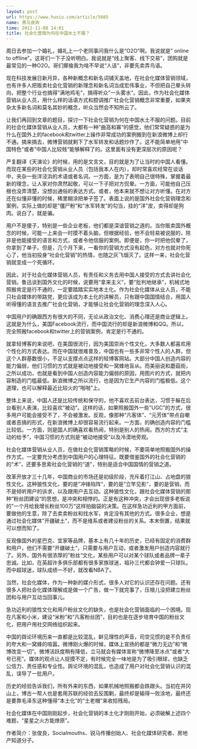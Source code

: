 ```yaml
---
layout: post
url: https://www.huxiu.com/article/5665
name: 黑马良驹
time: 2012-11-08 14:01
title: 社会化营销为何在中国水土不服？
---
```

周日去参加一个婚礼，婚礼上一个老同事问我什么是“O2O”啊。我说就是” online to offline”。这哥们一下子没听明白。我说就是“线上聚客、线下交易”，团购就是最常见的一种O2O。哥们揶揄我为啥不早说“人话”，非要先卖弄鸟语。

现在科技发展日新月异，各种新概念和新名词铺天盖地，在社会化媒体营销领域，也有许多人把贩卖社会化营销的新理念和新名词当成宏伟事业，不但把自己晕头转向，把整个行业也搞得”满地鸡毛“，搞得听众”一头雾水“。因此，作为社会化媒体营销从业人员，用什么样的话语方式和腔调推广社会化营销概念非常重要，如果夹杂太多新名词和莫名其妙的概念，听众当然会不知所云了。

让我们再回到文章的题目，探讨一下社会化营销为何在中国水土不服的问题。目前的社会化媒体营销从业人员，大都有一种”曲高和寡“的感觉，他们常常疑惑的是为什么在国外上的facebook和twitter上操作非常成功的案例搬到在新浪微博上却行不通。搞来搞去，微博营销就剩下了水军转发和话题炒作了。这不能简单地用”中国特色“或者”中国人比较贱“能够解释了的。这里面有没有更深层次的原因呢？

严复翻译《天演论》的时候，用的是文言文，目的就是为了让当时的中国人看懂。而现在某些的社会化营销从业人员（包括我本人在内），却时常喜欢经常在谈话中，夹杂一些洋泾浜的术语或者名词。一方面，是为了表明自己很特殊，掌握着最新的理念，让人家对你肃然起敬，可以一下子把对方侃晕。一方面，可能他自己压根也没弄清楚，没想出通俗的表达方式。或者，他本来就不想让对方听懂。在对方还在似懂非懂的时候，稀里糊涂把单子签了。表面上说的是国外社会化营销理念和案例，实际上做的却是”僵尸粉”和“水军转发”的勾当，挂的“洋”皮，卖得却是狗肉。说白了，就是骗。

用户不是傻子，特别是一些企业老板，他们都是深谙营销之道的。当你贩卖国外概念的时候，可能一上来会一时摸不着头脑，但根据经验，他不会轻易被说服的，除非是他能接受的语言和方式，或者令他信服的案例。即便是，你一时把他侃晕了，你拿到了单子。但是，几个月下来，一看你的营销方式没有起色，对方也就对你死心了，他当初投身“社会化营销”的热情，也随之灰飞烟灭了。这样一来，社会化营销就变成一个死循环。

因此，对于社会化媒体营销人员，有责任和义务去用中国人接受的方式去讲社会化营销。鲁迅谈到国外文化的时候，说要用“拿来主义”，要“批判地继承”，机械式地照搬肯定是行不通的，一定要踏踏实实地本土化。作为社会化媒体从业人员，不能只社会媒体的带路党，更应该成为本土化的讲解员，只有跟中国国情结合，用国人听得懂的语言去推广社会化营销，才能够让社会化营销的理念深入人心。

中国用户的确跟西方有很大的不同，无论从政治文化、消费心理还是商业逻辑上。这就是为什么，美国Facebook流行，而中国流行的却是新浪微博和QQ。所以，完全照搬facebook和twitter上的营销案例，肯定是行不通的。

就拿轻博客的来说吧，在美国很流行，因为美国崇尚个性文化，大多数人都喜欢用个性化的方式表达。而在中国就很难普及，中国也有一些多非常个性人的人群，但这个人群基数很小，不足以支撑点点这样的轻博客网站。大部分中国人创造内容的能力偏弱，他们习惯的方式就是被动地接受和一窝蜂地盲从。而美丽说和蘑菇街，之所以成功，也就是看到中国人创造内容能力偏弱的原因，用图片的方式，就把内容制造的门槛最低。新浪微博之所以流行，也是因为它生产内容的门槛极低。这个道理，也可以解释最近比较火的“啪啪”上。

整体上来说，中国人还是比较传统和保守的，他不喜欢去前台表达，习惯于躲在后台看别人表演，比较喜欢”被动“。这样的话，如果照搬国外一些”UGC”的方式，很多用户可能会接受不了，不会被激发。反观，像那种“凡客体”、“元芳体”带点自嘲或者恶搞的形式，在新浪微博上却很容易流行起来。一方面，的确创造内容的门槛比较低。一方面，则是国人的确喜欢看热闹，特别是别人的热闹。西方的方式“主动的给予”，中国习惯的方式则是“被动地接受”以及冷漠地旁观。

社会化媒体营销从业人员，在做社会化营销策略的时候，不要简单地照搬国外的操作方式，一定要充分考虑到中国用户的心理特征。既要借鉴国外的社会化营销的的“术”，还要多思索社会化营销的“道”，特别是适合中国国情的营销之道。

改革开放才三十几年，中国商业的市场还是初级阶段，充斥着打江山、占地盘的狼性文化。这种狼性文化，要的是”冲锋陷阵“，要的是”立竿见影“，要的是营销，而不是倾听用户的诉求，以及跟用户去互动。这种狼性文化，跟社会化媒体营销的那种”粉丝团建设“的思想，是冲突和相悖的。正是有这种冲突，才会出现很多老板说的”一个月给我增长粉丝100万“这样拍脑袋的决策。在这样急功近利的甲方面前，要做他的生意，除了去卖卖粉丝和找水军，肯定没有其他的方式。很多企业，想是通过社会化媒体”开疆破土“，而不是维系或者建设粉丝的关系。本末倒置，结果就可以想而知了。

反观像国外的星巴克、宜家等品牌，基本上有几十年的历史，已经有固定的消费群和用户，他们不需要”开疆破土“，只需要与用户互动，或者激发用户创造内容就行了。另外，国外有很浓厚的”粉丝“文化，某些用户可以对某个球队或者品牌一辈子忠诚。比如，在英超许多俱乐部都有很多家族球迷，祖孙三代都会钟爱一只球队。而中超球迷，球队成绩一不好，就改看NBA了。

当然，社会化媒体，作为一种新的媒介形式，很多人对它的认识还存在问题。还有很多人把社会化媒体理解成是做一个广告，做一下就完事了，压根儿没把建立粉丝团和与用户互动当回事儿。

急功近利的狼性文化和用户粉丝文化的缺失，也是社会化营销面临的一个困境。现在凡客和小米，建设“米粉”和“凡客粉丝团”，目的也是在逐步培育中国的粉丝文化，把用户用社交网络组织起来。

中国的舆论环境历来一直都是比较混乱，鲜见理性的声音，司空见惯的是不负责任的夸大和一窝蜂的喧嚣。微博刚火爆的时候，媒体上宣扬的都是“微力无边”和“微博改变一切”。微博活跃度稍有降低，立马就会有媒体宣称“微博降至冰点”或者“大号已死”。媒体的观点让人捉摸不定，有时候完全一味地是为了吸引眼球，也缺乏公信力、责任感和专业性。舆论环境的混乱，也造成了用户对社会化营销认识的混乱，误导了一批用户。

历史的经验告诉我们，所有外来的东西，如果机械地照搬都会跌跟头。当初在井冈山上，博古一帮人也是套用苏联的经验去反围剿，最终却是输得一败涂地，最终还是要靠毛泽东这种懂得“本土化”的“土老帽”来收拾残局。

社会化媒体在中国刚刚起步，社会化营销的本土化才刚刚开始，必须破解上述四个难题，“星星之火方能燎原”。

作者简介：张俊良，Socialmouths、锐马传播创始人、社会化媒体研究者、房地产知道分子。

